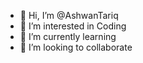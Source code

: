 - 👋 Hi, I’m @AshwanTariq
- 👀 I’m interested in Coding
- 🌱 I’m currently learning 
- 💞️ I’m looking to collaborate


<!---
AshwanTariq/AshwanTariq is a ✨ special ✨ repository because its `README.md` (this file) appears on your GitHub profile.
You can click the Preview link to take a look at your changes.
--->
